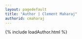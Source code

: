 ```yaml
---
layout: pagedefault
title: "Author | Clement Maharaj"
authorid: cmaharaj
---
```


{% include loadAuthor.html %}